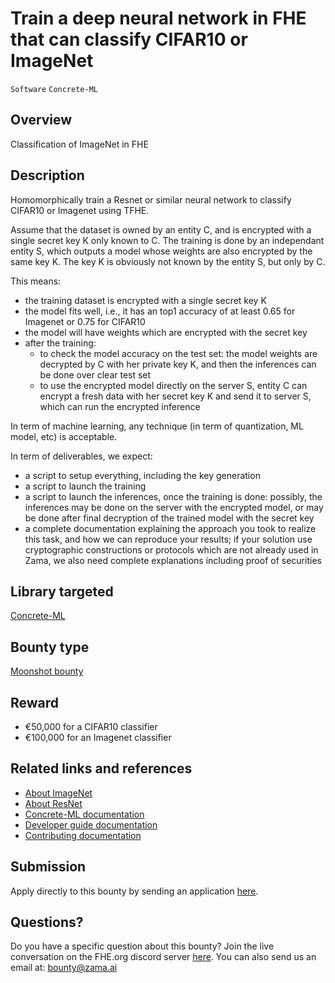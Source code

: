 # Train a deep neural network in FHE that can classify CIFAR10 or ImageNet
`Software` `Concrete-ML`

## Overview
Classification of ImageNet in FHE

## Description

Homomorphically train a Resnet or similar neural network to classify CIFAR10 or Imagenet using TFHE.

Assume that the dataset is owned by an entity C, and is encrypted with a single secret key K only known to C. The training is done by an independant entity S, which outputs a model whose weights are also encrypted by the same key K. The key K is obviously not known by the entity S, but only by C.

This means:
- the training dataset is encrypted with a single secret key K
- the model fits well, i.e., it has an top1 accuracy of at least 0.65 for Imagenet or 0.75 for CIFAR10
- the model will have weights which are encrypted with the secret key
- after the training:
    - to check the model accuracy on the test set: the model weights are decrypted by C with her private key K, and then the inferences can be done over clear test set
    - to use the encrypted model directly on the server S, entity C can encrypt a fresh data with her secret key K and send it to server S, which can run the encrypted inference

In term of machine learning, any technique (in term of quantization, ML model, etc) is acceptable.

In term of deliverables, we expect:
- a script to setup everything, including the key generation
- a script to launch the training
- a script to launch the inferences, once the training is done: possibly, the inferences may be done on the server with the encrypted model, or may be done after final decryption of the trained model with the secret key
- a complete documentation explaining the approach you took to realize this task, and how we can reproduce your results; if your solution use cryptographic constructions or protocols which are not already used in Zama, we also need complete explanations including proof of securities

## Library targeted
[Concrete-ML](https://github.com/zama-ai/concrete-ml)

## Bounty type
[Moonshot bounty](https://github.com/zama-ai/zama-bounty-program#moonshot-bounties)

## Reward
- €50,000 for a CIFAR10 classifier
- €100,000 for an Imagenet classifier

## Related links and references
- [About ImageNet](https://www.image-net.org/index.php)
- [About ResNet](https://en.wikipedia.org/wiki/Residual_neural_network)
- [Concrete-ML documentation](https://docs.zama.ai/concrete-ml)
- [Developer guide documentation](https://docs.zama.ai/concrete-ml)
- [Contributing documentation](https://docs.zama.ai/concrete-ml/developer-guide/contributing)

## Submission
Apply directly to this bounty by sending an application [here](https://zama.ai/bounty-program-application).

## Questions?
Do you have a specific question about this bounty? Join the live conversation on the FHE.org discord server [here](https://discord.fhe.org). You can also send us an email at: bounty@zama.ai

